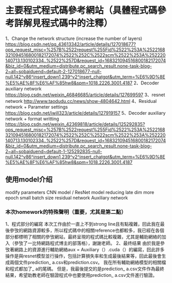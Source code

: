 # 主要程式程式碼參考網站（具體程式碼參考詳解見程式碼中的注釋）
1、Change the network structure (increase the number of layers)
https://blog.csdn.net/qq_43613342/article/details/127018677?ops_request_misc=%257B%2522request%255Fid%2522%253A%2522168321094516800182172074%2522%252C%2522scm%2522%253A%252220140713.130102334..%2522%257D&request_id=168321094516800182172074&biz_id=0&utm_medium=distribute.pc_search_result.none-task-blog-2~all~sobaiduend~default-2-127018677-null-null.142^v86^insert_down1,239^v2^insert_chatgpt&utm_term=%E6%9D%8E%E5%AE%8F%E6%AF%85hw8&spm=1018.2226.3001.4187
2、Decoder auxiliary network
https://blog.csdn.net/weixin_46846685/article/details/127699597
3、resnet network
http://www.taodudu.cc/news/show-4804642.html
4、Residual network + Parameter settings
https://blog.csdn.net/iwill323/article/details/127919157
5、Decoder auxiliary network + format writting
https://blog.csdn.net/weixin_42369818/article/details/125292835?ops_request_misc=%257B%2522request%255Fid%2522%253A%2522168321094516800182172074%2522%252C%2522scm%2522%253A%252220140713.130102334..%2522%257D&request_id=168321094516800182172074&biz_id=0&utm_medium=distribute.pc_search_result.none-task-blog-2~all~sobaiduend~default-1-125292835-null-null.142^v86^insert_down1,239^v2^insert_chatgpt&utm_term=%E6%9D%8E%E5%AE%8F%E6%AF%85hw8&spm=1018.2226.3001.4187


## 使用model介绍

modify parameters
CNN model / ResNet model
reducing late dim 
more epoch
small batch size 
residual network
Auxiliary network


### 本次homework的特殊聲明（重要，尤其是第二點）
1、程式部分的編寫
本次工作由於一直上不到strong line且有點複雜，囙此我在最後參攷的網路資源較多，所以程式碼中的相關reference也都較多，我已經在各個部分都標明了相關的參攷網站，最終呈現的程式碼比較複雜，尤其是輔助網絡的加入（參攷了一比特網路程式博主的部落格），謝謝老師。
2、最终结果
由於我是參攷著網路上的資源進行輔助網絡aux = Auxiliary（）.cuda（）的編寫，囙此許多操作是與resnet模型並行操作，包括計算損失率和生成最後結果等，囙此最後會生成兩個文件prediction_ a.csv和prediction.csv。 我在所有輔助網絡模型的相關檔和程式都加了_ a的尾碼。 但是，我最後提交的是prediction_ a.csv文件作為最終結果，希望助教老師在驗證程式中也要使用prediction_ a.csv文件進行驗證。

 


